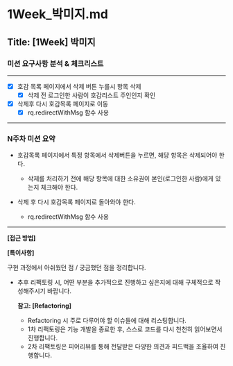 # 1Week_박미지.md

## Title: [1Week] 박미지

### 미션 요구사항 분석 & 체크리스트

---
- [x] 호감 목록 페이지에서 삭제 버튼 누를시 항목 삭제
  - [x] 삭제 전 로그인한 사람이 호감리스트 주인인지 확인
- [x] 삭제후 다시 호감목록 페이지로 이동
  - [x] rq.redirectWithMsg 함수 사용

---
### N주차 미션 요약
- 호감목록 페이지에서 특정 항목에서 삭제버튼을 누르면, 해당 항목은 삭제되어야 한다.

  - 삭제를 처리하기 전에 해당 항목에 대한 소유권이 본인(로그인한 사람)에게 있는지 체크해야 한다.

- 삭제 후 다시 호감목록 페이지로 돌아와야 한다.

  - rq.redirectWithMsg 함수 사용

---

**[접근 방법]**




**[특이사항]**

구현 과정에서 아쉬웠던 점 / 궁금했던 점을 정리합니다.

- 추후 리팩토링 시, 어떤 부분을 추가적으로 진행하고 싶은지에 대해 구체적으로 작성해주시기 바랍니다.

  **참고: [Refactoring]**

    - Refactoring 시 주로 다루어야 할 이슈들에 대해 리스팅합니다.
    - 1차 리팩토링은 기능 개발을 종료한 후, 스스로 코드를 다시 천천히 읽어보면서 진행합니다.
    - 2차 리팩토링은 피어리뷰를 통해 전달받은 다양한 의견과 피드백을 조율하여 진행합니다.